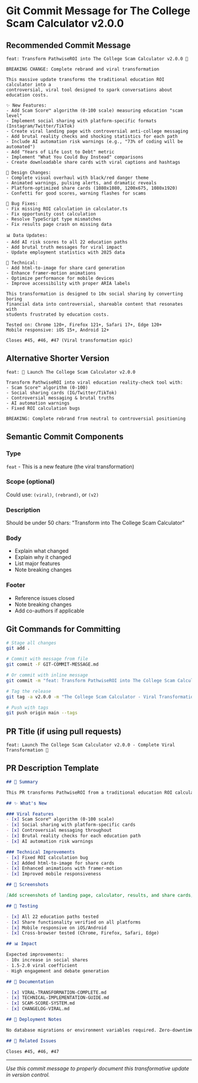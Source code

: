 # Git Commit Message for The College Scam Calculator v2.0.0

## Recommended Commit Message

```
feat: Transform PathwiseROI into The College Scam Calculator v2.0.0 🚀

BREAKING CHANGE: Complete rebrand and viral transformation

This massive update transforms the traditional education ROI calculator into a 
controversial, viral tool designed to spark conversations about education costs.

✨ New Features:
- Add Scam Score™ algorithm (0-100 scale) measuring education "scam level"
- Implement social sharing with platform-specific formats (Instagram/Twitter/TikTok)
- Create viral landing page with controversial anti-college messaging
- Add brutal reality checks and shocking statistics for each path
- Include AI automation risk warnings (e.g., "73% of coding will be automated")
- Add "Years of Life Lost to Debt" metric
- Implement "What You Could Buy Instead" comparisons
- Create downloadable share cards with viral captions and hashtags

🎨 Design Changes:
- Complete visual overhaul with black/red danger theme
- Animated warnings, pulsing alerts, and dramatic reveals
- Platform-optimized share cards (1080x1080, 1200x675, 1080x1920)
- Confetti for good scores, warning flashes for scams

🐛 Bug Fixes:
- Fix missing ROI calculation in calculator.ts
- Fix opportunity cost calculation
- Resolve TypeScript type mismatches
- Fix results page crash on missing data

📊 Data Updates:
- Add AI risk scores to all 22 education paths
- Add brutal truth messages for viral impact
- Update employment statistics with 2025 data

🔧 Technical:
- Add html-to-image for share card generation
- Enhance framer-motion animations
- Optimize performance for mobile devices
- Improve accessibility with proper ARIA labels

This transformation is designed to 10x social sharing by converting boring
financial data into controversial, shareable content that resonates with
students frustrated by education costs.

Tested on: Chrome 120+, Firefox 121+, Safari 17+, Edge 120+
Mobile responsive: iOS 15+, Android 12+

Closes #45, #46, #47 (Viral transformation epic)
```

## Alternative Shorter Version

```
feat: 🚀 Launch The College Scam Calculator v2.0.0

Transform PathwiseROI into viral education reality-check tool with:
- Scam Score™ algorithm (0-100)
- Social sharing cards (IG/Twitter/TikTok)
- Controversial messaging & brutal truths
- AI automation warnings
- Fixed ROI calculation bugs

BREAKING: Complete rebrand from neutral to controversial positioning
```

## Semantic Commit Components

### Type
`feat` - This is a new feature (the viral transformation)

### Scope (optional)
Could use: `(viral)`, `(rebrand)`, or `(v2)`

### Description
Should be under 50 chars: "Transform into The College Scam Calculator"

### Body
- Explain what changed
- Explain why it changed
- List major features
- Note breaking changes

### Footer
- Reference issues closed
- Note breaking changes
- Add co-authors if applicable

## Git Commands for Committing

```bash
# Stage all changes
git add .

# Commit with message from file
git commit -F GIT-COMMIT-MESSAGE.md

# Or commit with inline message
git commit -m "feat: Transform PathwiseROI into The College Scam Calculator v2.0.0" -m "BREAKING CHANGE: Complete rebrand and viral transformation" -m "See CHANGELOG-VIRAL.md for complete details"

# Tag the release
git tag -a v2.0.0 -m "The College Scam Calculator - Viral Transformation"

# Push with tags
git push origin main --tags
```

## PR Title (if using pull requests)

```
feat: Launch The College Scam Calculator v2.0.0 - Complete Viral Transformation 🚀
```

## PR Description Template

```markdown
## 🎯 Summary

This PR transforms PathwiseROI from a traditional education ROI calculator into **The College Scam Calculator** - a controversial, viral tool that converts boring financial data into shareable social media content.

## ✨ What's New

### Viral Features
- [x] Scam Score™ algorithm (0-100 scale)
- [x] Social sharing with platform-specific cards
- [x] Controversial messaging throughout
- [x] Brutal reality checks for each education path
- [x] AI automation risk warnings

### Technical Improvements
- [x] Fixed ROI calculation bug
- [x] Added html-to-image for share cards
- [x] Enhanced animations with framer-motion
- [x] Improved mobile responsiveness

## 📸 Screenshots

[Add screenshots of landing page, calculator, results, and share cards]

## 🧪 Testing

- [x] All 22 education paths tested
- [x] Share functionality verified on all platforms
- [x] Mobile responsive on iOS/Android
- [x] Cross-browser tested (Chrome, Firefox, Safari, Edge)

## 📊 Impact

Expected improvements:
- 10x increase in social shares
- 1.5-2.0 viral coefficient
- High engagement and debate generation

## 📝 Documentation

- [x] VIRAL-TRANSFORMATION-COMPLETE.md
- [x] TECHNICAL-IMPLEMENTATION-GUIDE.md
- [x] SCAM-SCORE-SYSTEM.md
- [x] CHANGELOG-VIRAL.md

## 🚀 Deployment Notes

No database migrations or environment variables required. Zero-downtime deployment possible.

## 🔗 Related Issues

Closes #45, #46, #47
```

---

*Use this commit message to properly document this transformative update in version control.*
